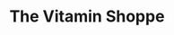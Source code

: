 ---
title: "The Vitamin Shoppe"
url: /burlington/the-vitamin-shoppe-mount-holly-road/
shop: nutrition supplements
---